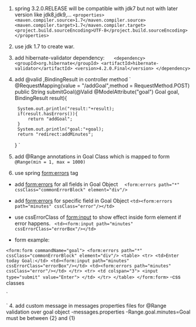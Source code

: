 1. spring 3.2.0.RELEASE will be compatible with  jdk7 but not with later version like jdk8,jdk9,...
   `<properties>
   <maven.compiler.source>1.7</maven.compiler.source>
   <maven.compiler.target>1.7</maven.compiler.target>
   <project.build.sourceEncoding>UTF-8</project.build.sourceEncoding>
   </properties>`
2. use jdk 1.7 to create war.

3. add hibernate-validator dependency:
`   
   <dependency>
   <groupId>org.hibernate</groupId>
   <artifactId>hibernate-validator</artifactId>
   <version>4.2.0.Final</version>
   </dependency>
`
4. add @valid ,BindingResult in controller method
`  
   @RequestMapping(value = "/addGoal",method = RequestMethod.POST)
   public String submitGoal(@Valid @ModelAttribute("goal") Goal goal, BindingResult result){

        System.out.println("result:"+result);
        if(result.hasErrors()){
            return "addGoal";
        }
        System.out.println("goal:"+goal);
        return "redirect:addMinutes";
   }
`
5. add @Range annotations in Goal Class which is mapped to form
`@Range(min = 1, max = 1000)`

6. use spring <form:errors> tag 
- add <form:errors> for all fields in Goal Object
`  <form:errors path="*" cssClass="commonErrorBlock" element="div"/>`

- add  <form:errors> for specific field in Goal Object
`<td><form:errors path="minutes" cssClass="error"/></td>`

- use  cssErrorClass of <form:input> to show effect inside form element if error happens.
` <td><form:input path="minutes" cssErrorClass="errorBox"/></td>`

- form example:

`<form:form commandName="goal">
    <form:errors path="*" cssClass="commonErrorBlock" element="div"/>
    <table>
        <tr>
            <td>Enter today Goal:</td>
            <td><form:input path="minutes" cssErrorClass="errorBox"/></td>
            <td><form:errors path="minutes" cssClass="error"/></td>
        </tr>
        <tr>
            <td colspan="3">
                <input type="submit" value="Enter">
            </td>
        </tr>
    </table>
</form:form>`
-css classes

`
<style>
     .error{
        color: red;
     }
     .commonErrorBlock{
        color: black;
        border: solid red 3px;
        margin: 16px;
        padding: 10px;
     }
     .errorBox{
        color: red;
        border: red solid 3px;
     }
</style>
`
4. add custom message in messages properties files for @Range validation over goal object
-messages.properties
 -Range.goal.minutes=Goal must be between {2} and  {1}